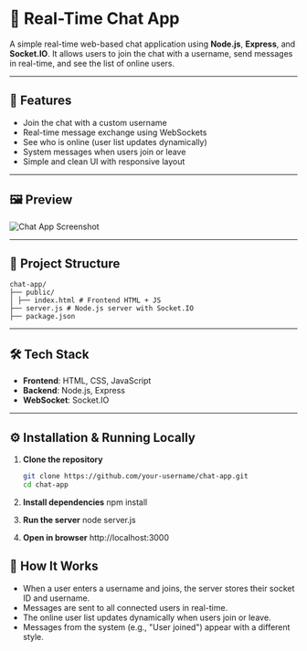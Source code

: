 # 💬 Real-Time Chat App

A simple real-time web-based chat application using **Node.js**, **Express**, and **Socket.IO**. It allows users to join the chat with a username, send messages in real-time, and see the list of online users.

---

## 🚀 Features

- Join the chat with a custom username
- Real-time message exchange using WebSockets
- See who is online (user list updates dynamically)
- System messages when users join or leave
- Simple and clean UI with responsive layout

---

## 🖼️ Preview

![Chat App Screenshot](preview.png) <!-- Add your own screenshot in the repo as preview.png -->

---

## 📁 Project Structure
```
chat-app/
├── public/
│ ├── index.html # Frontend HTML + JS
├── server.js # Node.js server with Socket.IO
├── package.json
```

---

## 🛠️ Tech Stack

- **Frontend**: HTML, CSS, JavaScript
- **Backend**: Node.js, Express
- **WebSocket**: Socket.IO

---

## ⚙️ Installation & Running Locally

1. **Clone the repository**
   ```bash
   git clone https://github.com/your-username/chat-app.git
   cd chat-app
   
2. **Install dependencies**
   npm install
   
3. **Run the server**
   node server.js
   
4. **Open in browser**
   http://localhost:3000

## 👥 How It Works

- When a user enters a username and joins, the server stores their socket ID and username.
- Messages are sent to all connected users in real-time.
- The online user list updates dynamically when users join or leave.
- Messages from the system (e.g., "User joined") appear with a different style.
